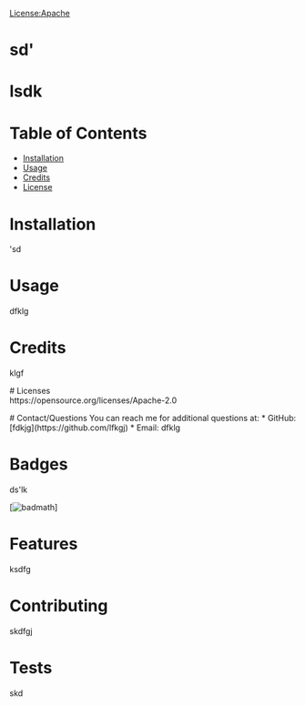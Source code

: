 
  [License:Apache](https://img.shields.io/badge/License-Apache_2.0-blue.svg)
  
  # sd'
  # lsdk
  # Table of Contents
    
  * [Installation](#Installation)
  * [Usage](#Usage)
  * [Credits](#Credits)
  * [License](#License)
  
  # Installation
  'sd
  
  # Usage 
  dfklg
  
  # Credits
  klgf

<p> # Licenses <br>https://opensource.org/licenses/Apache-2.0<p>
  # Contact/Questions
  You can reach me for additional questions at:
  * GitHub: [fdkjg](https://github.com/lfkgj)
  * Email: dfklg 
  
  # Badges
  ds'lk
  
  [![badmath](https://img.shields.io/github/languages/top/nielsenjared/badmath)]

  # Features
  ksdfg
  
  # Contributing  
  skdfgj
  
  # Tests
  skd
  
